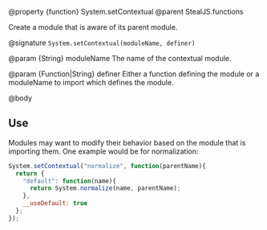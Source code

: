 @property {function} System.setContextual
@parent StealJS.functions

Create a module that is aware of its parent module.

@signature `System.setContextual(moduleName, definer)`

@param {String} moduleName The name of the contextual module.

@param {Function|String} definer Either a function defining the module or a moduleName to import which defines the module.

@body

## Use

Modules may want to modify their behavior based on the module that is importing them. One example would be for normalization:

```js
System.setContextual("normalize", function(parentName){
  return {
    "default": function(name){
      return System.normalize(name, parentName);
    },
    __useDefault: true
  };
});
```
